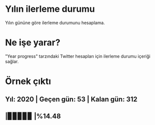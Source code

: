 # Yılın ilerleme durumu

Yılın gününe göre ilerleme durumunu hesaplama.

# Ne işe yarar?
"Year progress" tarzındaki Twitter hesapları için ilerleme durumu içeriği sağlar.

# Örnek çıktı

Yıl: 2020 | Geçen gün: 53 | Kalan gün: 312
----------------------------------------------------
|▊▊▊▊▊                                             |%14.48
----------------------------------------------------
